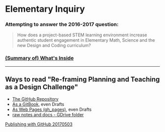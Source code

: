 # Elementary Inquiry

### Attempting to answer the 2016-2017 question:
> How does a project-based STEM learning environment increase authentic student engagement in Elementary Math, Science and the new Design and Coding curriculum?

### [\(Summary of\) What's Inside ](SUMMARY.md)

___

## Ways to read "Re-framing Planning and Teaching as a Design Challenge"
- [The GitHub Repository](https://github.com/janzeteachesit/elementary-inquiry/)
- [As a GitBook](https://janzeteachesit.gitbooks.io/elementary-inquiry/content/), even Drafts
- [As Web Pages \(gh_pages\)](https://janzeteachesit.github.io/elementary-inquiry/), even Drafts
- [raw notes and docs - GDrive folder](https://drive.google.com/open?id=0BysMfTbvAUUVLWZwc09rOVJYa1k)


[Publishing with GitHub 20170503](https://drive.google.com/open?id=1Tu_b1oixurg9lId2z3LH_ZiLz1sH9sYD9ypdmZGwE9c)
